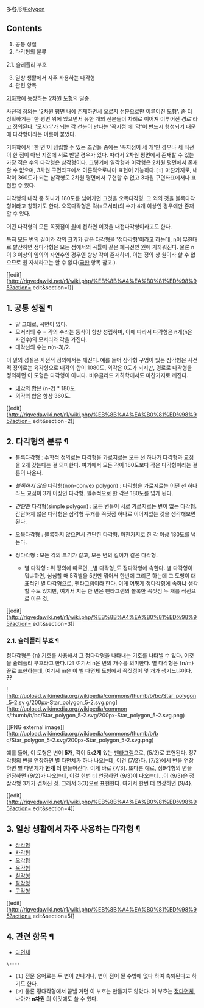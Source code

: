 多各形/[Polygon](%ED%8F%B4%EB%A6%AC%EA%B3%A4.md)

## Contents

    

1. 공통 성질 
2. 다각형의 분류 
    

2.1. 슐레플리 부호

3. 일상 생활에서 자주 사용하는 다각형 
4. 관련 항목 

[기하학](%EA%B8%B0%ED%95%98%ED%95%99.md)에 등장하는 2차원
[도형](%EB%8F%84%ED%98%95.md)의 일종.

사전적 정의는 '2차원 평면 내에 존재하면서 오로지 선분으로만 이루어진 도형'. 좀 더 정확하게는 '한 평면 위에 있으면서 유한 개의
선분들이 차례로 이어져 이루어진 경로'라고 정의된다. '모서리'가 되는 각 선분이 만나는 '꼭지점'에 '각'이 반드시 형성되기 때문에
다각형이라는 이름이 붙었다.

기하학에서 '한 면'이 성립할 수 있는 조건들 중에는 '꼭지점이 세 개'인 경우나 세 직선이 한 점이 아닌 지점에 서로 만날 경우가 있다.
따라서 2차원 평면에서 존재할 수 있는 가장 적은 수의 다각형은 삼각형이다. 그렇기에 일각형과 이각형은 2차원 평면에서 존재할 수 없으며,
3차원 구면좌표에서 이론적으로나마 표현이 가능하다.`[1]` 마찬가지로, 내각이 360도가 되는 삼각형도 2차원 평면에서 구현할 수 없고
3차원 구면좌표에서나 표현할 수 있다.

다각형의 내각 중 하나가 180도를 넘어가면 그것을 오목다각형, 그 외의 것을 볼록다각형이라고 칭하기도 한다. 오목다각형은 각(=모서리)의
수가 4개 이상인 경우에만 존재할 수 있다.

어떤 다각형의 모든 꼭짓점이 [원](%EC%9B%90.md)에 접하면 이것을 내접다각형이라고도 한다.

특히 모든 변의 길이와 각의 크기가 같은 다각형을 '정다각형'이라고 하는데, n이 무한대로 발산하면 정다각형은 모든 점에서의 곡률이 같은
폐곡선인 [원](%EC%9B%90.md)에 가까워진다. 물론 n이 3 이상의 임의의 자연수인 경우엔 항상 각이 존재하며, 이는 정의 상
원이라 할 수 없으므로 원 자체라고는 할 수 없다([극한](%EA%B7%B9%ED%95%9C.md) 항목 참고.).

[[edit](http://rigvedawiki.net/r1/wiki.php/%EB%8B%A4%EA%B0%81%ED%98%95?action=
edit&section=1)]

## 1. 공통 성질 ¶

  * 말 그대로, 곡면이 없다.
  * 모서리의 수 = 각의 수라는 등식이 항상 성립하며, 이에 따라서 다각형은 n개(n은 자연수)의 모서리와 각을 가진다.
  * 대각선의 수는 n(n-3)/2.  

이 밑의 성질은 사전적 정의에서는 깨진다. 예를 들어 삼각형 구멍이 있는 삼각형은 사전적 정의로는 육각형으로 내각의 합이 1080도, 외각은
0도가 되지만, 경로로 다각형을 정의하면 이 도형은 다각형이 아니다. 비유클리드 기하학에서도 마찬가지로 깨진다.  

  * [내각](%EB%82%B4%EA%B0%81.md)의 합은 (n-2) * 180도.
  * 외각의 합은 항상 360도.  

[[edit](http://rigvedawiki.net/r1/wiki.php/%EB%8B%A4%EA%B0%81%ED%98%95?action=
edit&section=2)]

## 2. 다각형의 분류 ¶

  * 볼록다각형 : 수학적 정의로는 다각형을 가로지르는 모든 선 하나가 다각형과 교점을 2개 갖는다는 걸 의미한다. 여기에서 모든 각이 180도보다 작은 다각형이라는 결론이 나온다.
  * _볼록하지 않은_ 다각형(non-convex polygon) : 다각형을 가로지르는 어떤 선 하나라도 교점이 3개 이상인 다각형. 필수적으로 한 각은 180도를 넘게 된다.
  * _간단한_ 다각형(simple polygon) : 모든 변들이 서로 가로지르는 변이 없는 다각형. 간단하지 않은 다각형은 삼각형 두개를 꼭짓점 하나로 이어져있는 것을 생각해보면 된다.
  * 오목다각형 : 볼록하지 않으면서 간단한 다각형. 마찬가지로 한 각 이상 180도를 넘는다.
  * 정다각형 : 모든 각의 크기가 같고, 모든 변의 길이가 같은 다각형.  

    * 별 다각형 : 위 정의에 따르면, _별 다각형_도 정다각형에 속한다. 별 다각형이 뭐냐하면, 심심할 때 5각별을 5번만 꺾어서 한번에 그리곤 하는데 그 도형이 대표적인 별 다각형으로, 펜타그램이라 한다. 이게 어떻게 정다각형에 속하냐 생각할 수도 있지만, 여기서 치는 한 변은 펜타그램의 볼록한 꼭짓점 두 개를 직선으로 이은 것.

[[edit](http://rigvedawiki.net/r1/wiki.php/%EB%8B%A4%EA%B0%81%ED%98%95?action=
edit&section=3)]

### 2.1. 슐레플리 부호 ¶

정다각형은 {n} 기호를 사용해서 그 정다각형을 나타내는 기호를 나타낼 수 있다. 이것을 슐레플리 부호라고 한다.`[2]` 여기서 n은 변의
개수를 의미한다. 별 다각형은 {n/m} 꼴로 표현하는데, 여기서 m은 이 별 다면체 도형에서 꼭짓점이 몇 개가 생기느냐이다.
<del>??</del>

  

![http://upload.wikimedia.org/wikipedia/commons/thumb/b/bc/Star_polygon_5-2.sv
g/200px-Star_polygon_5-2.svg.png](http://upload.wikimedia.org/wikipedia/common
s/thumb/b/bc/Star_polygon_5-2.svg/200px-Star_polygon_5-2.svg.png)

[[PNG external image]](http://upload.wikimedia.org/wikipedia/commons/thumb/b/b
c/Star_polygon_5-2.svg/200px-Star_polygon_5-2.svg.png)

  
예를 들어, 이 도형은 변이 **5개**, 각이 5x**2개** 있는
[펜타그램](%ED%8E%9C%ED%83%80%EA%B7%B8%EB%9E%A8.md)으로, {5/2}로 표현된다. 정7각형의 변을
연장하면 별 다면체가 하나 나오는데, 이건 {7/2}다. {7/2}에서 변을 연장하면 별 다면체가 **한개 더** 만들어진다. 이게 바로
{7/3}. 또다른 예로, 정9각형의 변을 연장하면 {9/2}가 나오는데, 이걸 한번 더 연장하면 {9/3}이 나오는데...이 {9/3}은
정삼각형 3개가 겹쳐진 것. 그래서 3{3}으로 표현한다. 여기서 한번 더 연장하면 {9/4}.

  

[[edit](http://rigvedawiki.net/r1/wiki.php/%EB%8B%A4%EA%B0%81%ED%98%95?action=
edit&section=4)]

## 3. 일상 생활에서 자주 사용하는 다각형 ¶

  * [삼각형](%EC%82%BC%EA%B0%81%ED%98%95.md)
  * [사각형](%EC%82%AC%EA%B0%81%ED%98%95.md)
  * [오각형](%EC%98%A4%EA%B0%81%ED%98%95.md)
  * [육각형](%EC%9C%A1%EA%B0%81%ED%98%95.md)
  * [칠각형](%EC%B9%A0%EA%B0%81%ED%98%95.md)
  * [팔각형](%ED%8C%94%EA%B0%81%ED%98%95.md)
  * [구각형](%EA%B5%AC%EA%B0%81%ED%98%95.md)

[[edit](http://rigvedawiki.net/r1/wiki.php/%EB%8B%A4%EA%B0%81%ED%98%95?action=
edit&section=5)]

## 4. 관련 항목 ¶

  * [다면체](%EB%8B%A4%EB%A9%B4%EC%B2%B4.md)  

`\----`

  * `[1]` 전문 용어로는 두 변이 만나거나, 변이 점이 될 수밖에 없다 하여 축퇴된다고 하기도 한다.
  * `[2]` 물론 정다각형에서 끝낼 거면 이 부호는 만들지도 않았다. 이 부호는 [정다면체](%EC%A0%95%EB%8B%A4%EB%A9%B4%EC%B2%B4.md), 나아가 **n차원** 의 이것에도 쓸 수 있다.

